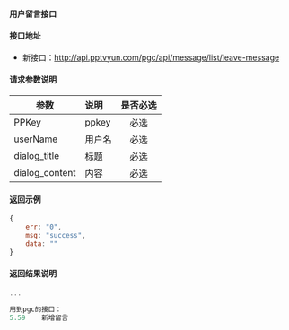 #### 用户留言接口

#### 接口地址
  * 新接口：http://api.pptvyun.com/pgc/api/message/list/leave-message

#### 请求参数说明
|  参数         |说明          |是否必选|
| ------------- |:-------------|:-----:|
| PPKey      | ppkey |必选|
| userName   | 用户名 |必选    |
| dialog_title        | 标题 |必选    |
| dialog_content        | 内容 |必选    |
#### 返回示例
```javascript
{
    err: "0",
    msg: "success",
    data: ""
}
```

#### 返回结果说明
```javascript
...

用到pgc的接口：
5.59	新增留言
```